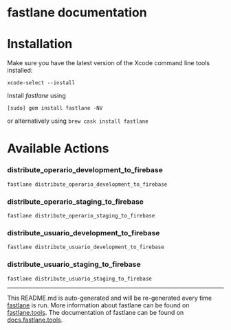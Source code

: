 fastlane documentation
================
# Installation

Make sure you have the latest version of the Xcode command line tools installed:

```
xcode-select --install
```

Install _fastlane_ using
```
[sudo] gem install fastlane -NV
```
or alternatively using `brew cask install fastlane`

# Available Actions
### distribute_operario_development_to_firebase
```
fastlane distribute_operario_development_to_firebase
```

### distribute_operario_staging_to_firebase
```
fastlane distribute_operario_staging_to_firebase
```

### distribute_usuario_development_to_firebase
```
fastlane distribute_usuario_development_to_firebase
```

### distribute_usuario_staging_to_firebase
```
fastlane distribute_usuario_staging_to_firebase
```


----

This README.md is auto-generated and will be re-generated every time [fastlane](https://fastlane.tools) is run.
More information about fastlane can be found on [fastlane.tools](https://fastlane.tools).
The documentation of fastlane can be found on [docs.fastlane.tools](https://docs.fastlane.tools).
